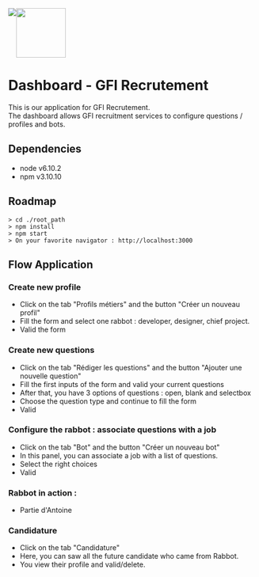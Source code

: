 
<div style="display: flex; align-item:center">
  <img src="https://upload.wikimedia.org/wikipedia/fr/thumb/3/31/Logo_GFI_2011.jpg/280px-Logo_GFI_2011.jpg">
  <img src="http://54.77.243.23/static/assets/img/rabbot/banniere.png" style="display: block; width: 100px;">
</div>

# Dashboard - GFI Recrutement

This is our application for GFI Recrutement. <br />
The dashboard allows GFI recruitment services to configure questions / profiles and bots.
## Dependencies
- node v6.10.2
- npm v3.10.10 
## Roadmap 
```
> cd ./root_path
> npm install
> npm start
> On your favorite navigator : http://localhost:3000
```
## Flow Application
### Create new profile 
- Click on the tab "Profils métiers" and the button "Créer un nouveau profil"
- Fill the form and select one rabbot : developer, designer, chief project.
- Valid the form
### Create new questions 
- Click on the tab "Rédiger les questions" and the button "Ajouter une nouvelle question"
- Fill the first inputs of the form and valid your current questions
- After that, you have 3 options of questions : open, blank and selectbox
- Choose the question type and continue to fill the form
- Valid 
### Configure the rabbot : associate questions with a job 
- Click on the tab "Bot" and the button "Créer un nouveau bot"
- In this panel, you can associate a job with a list of questions.
- Select the right choices
- Valid
### Rabbot in action :
- Partie d'Antoine
### Candidature
- Click on the tab "Candidature"
- Here, you can saw all the future candidate who came from Rabbot.
- You view their profile and valid/delete.